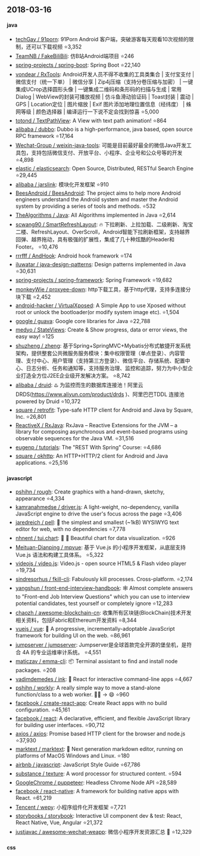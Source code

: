 ## 2018-03-16

#### java
* [techGay / 91porn](https://github.com/techGay/91porn): 91Porn Android 客户端，突破游客每天观看10次视频的限制，还可以下载视频 :star:3,352
* [TeamNB / FakeBiliBili](https://github.com/TeamNB/FakeBiliBili): 仿B站Android端项目 :star:246
* [spring-projects / spring-boot](https://github.com/spring-projects/spring-boot): Spring Boot :star:22,140
* [vondear / RxTools](https://github.com/vondear/RxTools): Android开发人员不得不收集的工具类集合 | 支付宝支付 | 微信支付（统一下单） | 微信分享 | Zip4j压缩（支持分卷压缩与加密） | 一键集成UCrop选择圆形头像 | 一键集成二维码和条形码的扫描与生成 | 常用Dialog | WebView的封装可播放视频 | 仿斗鱼滑动验证码 | Toast封装 | 震动 | GPS | Location定位 | 图片缩放 | Exif 图片添加地理位置信息（经纬度） | 蛛网等级 | 颜色选择器 | 编译运行一下说不定会找到惊喜 :star:5,000
* [totond / TextPathView](https://github.com/totond/TextPathView): A View with text path animation! :star:864
* [alibaba / dubbo](https://github.com/alibaba/dubbo): Dubbo is a high-performance, java based, open source RPC framework :star:17,164
* [Wechat-Group / weixin-java-tools](https://github.com/Wechat-Group/weixin-java-tools): 可能是目前最好最全的微信Java开发工具包，支持包括微信支付、开放平台、小程序、企业号和公众号等的开发 :star:4,898
* [elastic / elasticsearch](https://github.com/elastic/elasticsearch): Open Source, Distributed, RESTful Search Engine :star:29,445
* [alibaba / jarslink](https://github.com/alibaba/jarslink): 模块化开发框架 :star:910
* [BeesAndroid / BeesAndroid](https://github.com/BeesAndroid/BeesAndroid): The project aims to help more Android engineers understand the Android system and master the Android system by providing a series of tools and methods. :star:532
* [TheAlgorithms / Java](https://github.com/TheAlgorithms/Java): All Algorithms implemented in Java :star:2,614
* [scwang90 / SmartRefreshLayout](https://github.com/scwang90/SmartRefreshLayout): 🔥
下拉刷新、上拉加载、二级刷新、淘宝二楼、RefreshLayout、OverScroll，Android智能下拉刷新框架，支持越界回弹、越界拖动，具有极强的扩展性，集成了几十种炫酷的Header和 Footer。 :star:10,476
* [rrrfff / AndHook](https://github.com/rrrfff/AndHook): Android hook framework :star:174
* [iluwatar / java-design-patterns](https://github.com/iluwatar/java-design-patterns): Design patterns implemented in Java :star:30,631
* [spring-projects / spring-framework](https://github.com/spring-projects/spring-framework): Spring Framework :star:19,682
* [monkeyWie / proxyee-down](https://github.com/monkeyWie/proxyee-down): http下载工具，基于http代理，支持多连接分块下载 :star:2,452
* [android-hacker / VirtualXposed](https://github.com/android-hacker/VirtualXposed): A Simple App to use Xposed without root or unlock the bootloader(or modify system image etc). :star:1,504
* [google / guava](https://github.com/google/guava): Google core libraries for Java :star:22,788
* [medyo / StateViews](https://github.com/medyo/StateViews): Create & Show progress, data or error views, the easy way! :star:125
* [shuzheng / zheng](https://github.com/shuzheng/zheng): 基于Spring+SpringMVC+Mybatis分布式敏捷开发系统架构，提供整套公共微服务服务模块：集中权限管理（单点登录）、内容管理、支付中心、用户管理（支持第三方登录）、微信平台、存储系统、配置中心、日志分析、任务和通知等，支持服务治理、监控和追踪，努力为中小型企业打造全方位J2EE企业级开发解决方案。 :star:8,742
* [alibaba / druid](https://github.com/alibaba/druid): ♨️
为监控而生的数据库连接池！阿里云DRDS(https://www.aliyun.com/product/drds )、阿里巴巴TDDL 连接池powered by Druid :star:10,372
* [square / retrofit](https://github.com/square/retrofit): Type-safe HTTP client for Android and Java by Square, Inc. :star:26,801
* [ReactiveX / RxJava](https://github.com/ReactiveX/RxJava): RxJava – Reactive Extensions for the JVM – a library for composing asynchronous and event-based programs using observable sequences for the Java VM. :star:31,516
* [eugenp / tutorials](https://github.com/eugenp/tutorials): The "REST With Spring" Course: :star:4,686
* [square / okhttp](https://github.com/square/okhttp): An HTTP+HTTP/2 client for Android and Java applications. :star:25,516

#### javascript
* [pshihn / rough](https://github.com/pshihn/rough): Create graphics with a hand-drawn, sketchy, appearance :star:4,334
* [kamranahmedse / driver.js](https://github.com/kamranahmedse/driver.js): A light-weight, no-dependency, vanilla JavaScript engine to drive the user's focus across the page :star:3,406
* [jaredreich / pell](https://github.com/jaredreich/pell): 📝
the simplest and smallest (~1kB) WYSIWYG text editor for web, with no dependencies :star:7,778
* [nhnent / tui.chart](https://github.com/nhnent/tui.chart): 🍞
🍯
Beautiful chart for data visualization. :star:926
* [Meituan-Dianping / mpvue](https://github.com/Meituan-Dianping/mpvue): 基于 Vue.js 的小程序开发框架，从底层支持 Vue.js 语法和构建工具体系。 :star:5,322
* [videojs / video.js](https://github.com/videojs/video.js): Video.js - open source HTML5 & Flash video player :star:19,734
* [sindresorhus / fkill-cli](https://github.com/sindresorhus/fkill-cli): Fabulously kill processes. Cross-platform. :star:2,174
* [yangshun / front-end-interview-handbook](https://github.com/yangshun/front-end-interview-handbook): 🕸
Almost complete answers to "Front-end Job Interview Questions" which you can use to interview potential candidates, test yourself or completely ignore :star:12,283
* [chaozh / awesome-blockchain-cn](https://github.com/chaozh/awesome-blockchain-cn): 收集所有区块链(BlockChain)技术开发相关资料，包括Fabric和Ethereum开发资料 :star:8,344
* [vuejs / vue](https://github.com/vuejs/vue): 🖖
A progressive, incrementally-adoptable JavaScript framework for building UI on the web. :star:86,961
* [jumpserver / jumpserver](https://github.com/jumpserver/jumpserver): Jumpserver是全球首款完全开源的堡垒机，是符合 4A 的专业运维审计系统。 :star:4,551
* [maticzav / emma-cli](https://github.com/maticzav/emma-cli): 📦
Terminal assistant to find and install node packages. :star:208
* [vadimdemedes / ink](https://github.com/vadimdemedes/ink): 🌈
React for interactive command-line apps :star:4,667
* [pshihn / workly](https://github.com/pshihn/workly): A really simple way to move a stand-alone function/class to a web worker.
🏋️‍♀️
→
😄 :star:960
* [facebook / create-react-app](https://github.com/facebook/create-react-app): Create React apps with no build configuration. :star:45,161
* [facebook / react](https://github.com/facebook/react): A declarative, efficient, and flexible JavaScript library for building user interfaces. :star:90,712
* [axios / axios](https://github.com/axios/axios): Promise based HTTP client for the browser and node.js :star:37,930
* [marktext / marktext](https://github.com/marktext/marktext): 📝
Next generation markdown editor, running on platforms of MacOS Windows and Linux. :star:180
* [airbnb / javascript](https://github.com/airbnb/javascript): JavaScript Style Guide :star:67,786
* [substance / texture](https://github.com/substance/texture): A word processor for structured content. :star:594
* [GoogleChrome / puppeteer](https://github.com/GoogleChrome/puppeteer): Headless Chrome Node API :star:28,589
* [facebook / react-native](https://github.com/facebook/react-native): A framework for building native apps with React. :star:61,219
* [Tencent / wepy](https://github.com/Tencent/wepy): 小程序组件化开发框架 :star:7,721
* [storybooks / storybook](https://github.com/storybooks/storybook): Interactive UI component dev & test: React, React Native, Vue, Angular :star:21,372
* [justjavac / awesome-wechat-weapp](https://github.com/justjavac/awesome-wechat-weapp): 微信小程序开发资源汇总
💯 :star:12,329

#### css
